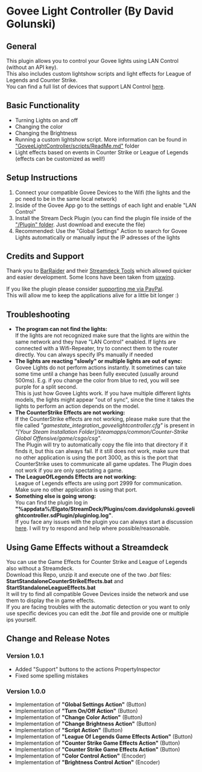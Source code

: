 # Govee Light Controller (By David Golunski)
## General
This plugin allows you to control your Govee lights using LAN Control (without an API key).  
This also includes custom lightshow scripts and light effects for League of Legends and Counter Strike.  
You can find a full list of devices that support LAN Control [here](https://app-h5.govee.com/user-manual/wlan-guide).

## Basic Functionality
- Turning Lights on and off
- Changing the color
- Changing the Brightness
- Running a custom lightshow script. More information can be found in ["GoveeLightController/scripts/ReadMe.md"](https://github.com/DavidGolunski/GoveeLightController/tree/main/GoveeLightController/scripts) folder
- Light effects based on events in Counter Strike or League of Legends (effects can be customized as well!)

## Setup Instructions
1. Connect your compatible Govee Devices to the Wifi (the lights and the pc need to be in the same local network)
2. Inside of the Govee App go to the settings of each light and enable "LAN Control"
3. Install the Stream Deck Plugin (you can find the plugin file inside of the ["/Plugin" folder](https://github.com/DavidGolunski/GoveeLightController/blob/main/Plugin/com.davidgolunski.goveelightcontroller.streamDeckPlugin). Just download and execute the file)
4. Recommended: Use the "Global Settings" Action to search for Govee Lights automatically or manually input the IP adresses of the lights

## Credits and Support
Thank you to [BarRaider](https://barraider.com/) and their [Streamdeck Tools](https://github.com/BarRaider/streamdeck-tools) which allowed quicker and easier development.
Some Icons have been taken from [uxwing](https://uxwing.com/).

If you like the plugin please consider [supporting me via PayPal](https://www.paypal.com/donate/?hosted_button_id=ZN3URG59JBRVJ).   
This will allow me to keep the applications alive for a little bit longer :)

## Troubleshooting
- __The program can not find the lights:__  
If the lights are not recognized make sure that the lights are within the same network and they have "LAN Control" enabled. If lights are connected with a Wifi-Repeater, try to connect them to the router directly.
You can always specify IPs manually if needed
- __The lights are reacting "slowly" or multiple lights are out of sync:__  
Govee Lights do not perform actions instantly. It sometimes can take some time until a change has been fully executed (usually around 500ms). E.g. if you change the color from blue to red, you will see purple for a split second.  
This is just how Govee Lights work. If you have multiple different lights models, the lights might appear "out of sync", since the time it takes the lights to perform an action depends on the model.
- __The CounterStrike Effects are not working:__  
If the CounterStrike effects are not working, please make sure that the file called _"gamestate_integration_goveelightcontroller.cfg"_ is present in _"[Your Steam Installation Folder]/steamapps/common/Counter-Strike Global Offensive/game/csgo/csg"_.  
The Plugin will try to automatically copy the file into that directory if it finds it, but this can always fail.
If it still does not work, make sure that no other application is using the port 3000, as this is the port that CounterStrike uses to communicate all game updates.
The Plugin does not work if you are only spectating a game.
- __The LeagueOfLegends Effects are not working:__  
League of Legends effects are using port 2999 for communication. Make sure no other application is using that port.
- __Something else is going wrong:__  
You can find the plugin log in __"%appdata%/Elgato/StreamDeck/Plugins/com.davidgolunski.goveelightcontroller.sdPlugin/pluginlog.log"__.  
If you face any issues with the plugin you can always start a discussion [here](https://github.com/DavidGolunski/GoveeLightController/discussions). I will try to respond and help where possible/reasonable.

## Using Game Effects without a Streamdeck
You can use the Game Effects for Counter Strike and League of Legends also without a Streamdeck.  
Download this Repo, unzip it and execute one of the two _.bat_ files:  
__StartStandaloneCounterStrikeEffects.bat__ and __StartStandaloneLeagueEffects.bat__  
It will try to find all compatible Govee Devices inside the network and use them to display the in game effects.  
If you are facing troubles with the automatic detection or you want to only use specific devices you can edit the _.bat_ file and provide one or multiple ips yourself.


## Change and Release Notes
### Version 1.0.1
- Added "Support" buttons to the actions PropertyInspector
- Fixed some spelling mistakes

### Version 1.0.0
- Implementation of __"Global Settings Action"__ (Button)
- Implementation of __"Turn On/Off Action"__ (Button)
- Implementation of __"Change Color Action"__ (Button) 
- Implementation of __"Change Brightness Action"__ (Button) 
- Implementation of __"Script Action"__ (Button) 
- Implementation of __"League Of Legends Game Effects Action"__ (Button) 
- Implementation of __"Counter Strike Game Effects Action"__ (Button) 
- Implementation of __"Counter Strike Game Effects Action"__ (Button) 
- Implementation of __"Color Control Action"__ (Encoder) 
- Implementation of __"Brightness Control Action"__ (Encoder) 